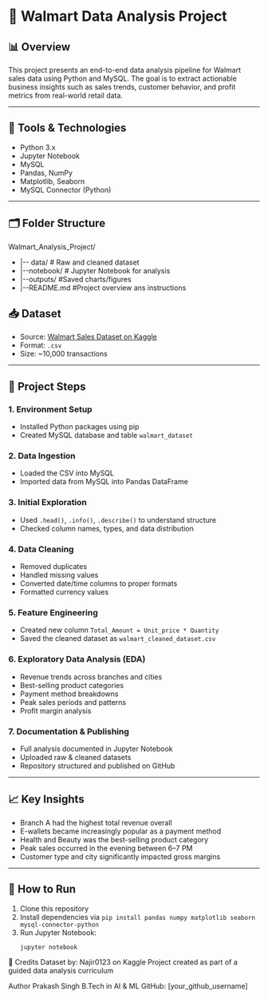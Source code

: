 # 🛒 Walmart Data Analysis Project

## 📊 Overview

This project presents an end-to-end data analysis pipeline for Walmart sales data using Python and MySQL. The goal is to extract actionable business insights such as sales trends, customer behavior, and profit metrics from real-world retail data.

---

## 🔧 Tools & Technologies

- Python 3.x
- Jupyter Notebook
- MySQL
- Pandas, NumPy
- Matplotlib, Seaborn
- MySQL Connector (Python)

---

## 🗂️ Folder Structure

Walmart_Analysis_Project/
- |-- data/       # Raw and cleaned dataset
- |--notebook/    # Jupyter Notebook for analysis
- |--outputs/     #Saved charts/figures
- |--README.md    #Project overview ans instructions

## 📥 Dataset

- Source: [Walmart Sales Dataset on Kaggle](https://www.kaggle.com/najir0123/walmart-10k-sales-datasets)
- Format: `.csv`
- Size: ~10,000 transactions

---

## 🚀 Project Steps

### 1. Environment Setup
- Installed Python packages using pip
- Created MySQL database and table `walmart_dataset`

### 2. Data Ingestion
- Loaded the CSV into MySQL
- Imported data from MySQL into Pandas DataFrame

### 3. Initial Exploration
- Used `.head()`, `.info()`, `.describe()` to understand structure
- Checked column names, types, and data distribution

### 4. Data Cleaning
- Removed duplicates
- Handled missing values
- Converted date/time columns to proper formats
- Formatted currency values

### 5. Feature Engineering
- Created new column `Total_Amount = Unit_price * Quantity`
- Saved the cleaned dataset as `walmart_cleaned_dataset.csv`

### 6. Exploratory Data Analysis (EDA)
- Revenue trends across branches and cities
- Best-selling product categories
- Payment method breakdowns
- Peak sales periods and patterns
- Profit margin analysis

### 7. Documentation & Publishing
- Full analysis documented in Jupyter Notebook
- Uploaded raw & cleaned datasets
- Repository structured and published on GitHub

---

## 📈 Key Insights

- Branch A had the highest total revenue overall
- E-wallets became increasingly popular as a payment method
- Health and Beauty was the best-selling product category
- Peak sales occurred in the evening between 6–7 PM
- Customer type and city significantly impacted gross margins

---

## 💾 How to Run

1. Clone this repository
2. Install dependencies via `pip install pandas numpy matplotlib seaborn mysql-connector-python`
3. Run Jupyter Notebook:  
   ```bash
   jupyter notebook

📌 Credits
Dataset by: Najir0123 on Kaggle
Project created as part of a guided data analysis curriculum


Author
Prakash Singh
B.Tech in AI & ML
GitHub: [your_github_username]
